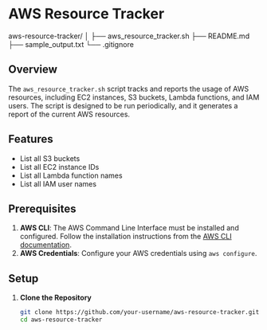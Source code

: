 # AWS Resource Tracker

aws-resource-tracker/
│
├── aws_resource_tracker.sh
├── README.md
├── sample_output.txt
└── .gitignore

## Overview

The `aws_resource_tracker.sh` script tracks and reports the usage of AWS resources, including EC2 instances, S3 buckets, Lambda functions, and IAM users. The script is designed to be run periodically, and it generates a report of the current AWS resources.

## Features

- List all S3 buckets
- List all EC2 instance IDs
- List all Lambda function names
- List all IAM user names

## Prerequisites

1. **AWS CLI**: The AWS Command Line Interface must be installed and configured. Follow the installation instructions from the [AWS CLI documentation](https://docs.aws.amazon.com/cli/latest/userguide/install-cliv2.html).
2. **AWS Credentials**: Configure your AWS credentials using `aws configure`.

## Setup

1. **Clone the Repository**

   ```bash
   git clone https://github.com/your-username/aws-resource-tracker.git
   cd aws-resource-tracker
